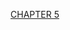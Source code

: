 [CHAPTER 5](https://blush-keyboard-65d.notion.site/Chapter-5-1345a1cc46c38006bca9c77d39f999e1?pvs=4)
